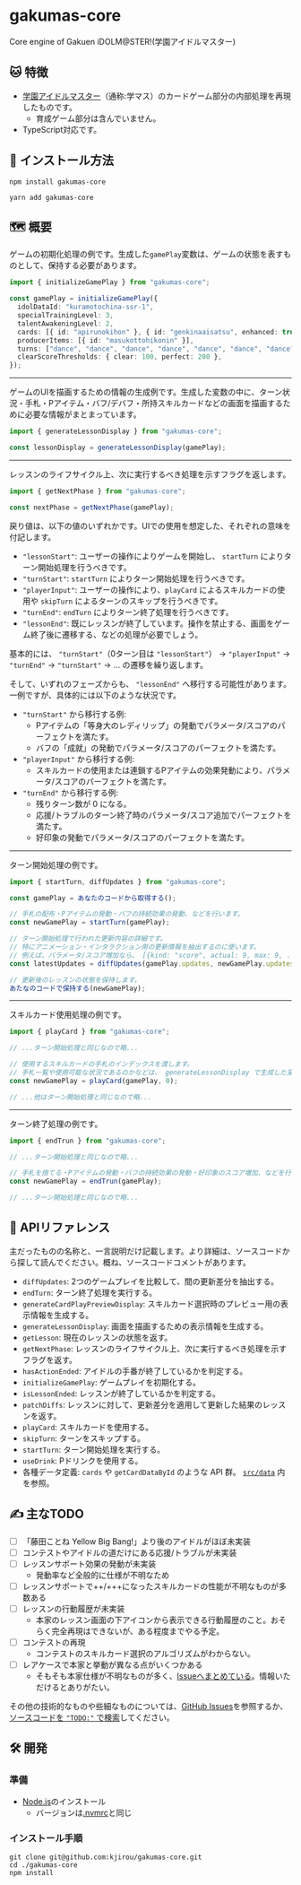 # gakumas-core

Core engine of Gakuen iDOLM@STER!(学園アイドルマスター)

## :cat: 特徴

- [学園アイドルマスター](https://gakuen.idolmaster-official.jp/)（通称:学マス）のカードゲーム部分の内部処理を再現したものです。
  - 育成ゲーム部分は含んでいません。
- TypeScript対応です。

## :rocket: インストール方法

```
npm install gakumas-core
```

```
yarn add gakumas-core
```

## :world_map: 概要

ゲームの初期化処理の例です。生成した`gamePlay`変数は、ゲームの状態を表すものとして、保持する必要があります。

```ts
import { initializeGamePlay } from "gakumas-core";

const gamePlay = initializeGamePlay({
  idolDataId: "kuramotochina-ssr-1",
  specialTrainingLevel: 3,
  talentAwakeningLevel: 2,
  cards: [{ id: "apirunokihon" }, { id: "genkinaaisatsu", enhanced: true }],
  producerItems: [{ id: "masukottohikonin" }],
  turns: ["dance", "dance", "dance", "dance", "dance", "dance", "dance"],
  clearScoreThresholds: { clear: 100, perfect: 200 },
});
```

---

ゲームのUIを描画するための情報の生成例です。生成した変数の中に、ターン状況・手札・Pアイテム・バフ/デバフ・所持スキルカードなどの画面を描画するために必要な情報がまとまっています。

```ts
import { generateLessonDisplay } from "gakumas-core";

const lessonDisplay = generateLessonDisplay(gamePlay);
```

---

レッスンのライフサイクル上、次に実行するべき処理を示すフラグを返します。

```ts
import { getNextPhase } from "gakumas-core";

const nextPhase = getNextPhase(gamePlay);
```

戻り値は、以下の値のいずれかです。UIでの使用を想定した、それぞれの意味を付記します。

- `"lessonStart"`: ユーザーの操作によりゲームを開始し、 `startTurn` によりターン開始処理を行うべきです。
- `"turnStart"`: `startTurn` によりターン開始処理を行うべきです。
- `"playerInput"`: ユーザーの操作により、`playCard` によるスキルカードの使用や `skipTurn` によるターンのスキップを行うべきです。
- `"turnEnd"`: `endTurn` によりターン終了処理を行うべきです。
- `"lessonEnd"`: 既にレッスンが終了しています。操作を禁止する、画面をゲーム終了後に遷移する、などの処理が必要でしょう。

基本的には、 `"turnStart"`（0ターン目は `"lessonStart"`） -> `"playerInput"` -> `"turnEnd"` -> `"turnStart"` -> ... の遷移を繰り返します。

そして、いずれのフェーズからも、 `"lessonEnd"` へ移行する可能性があります。一例ですが、具体的には以下のような状況です。

- `"turnStart"` から移行する例:
  - Pアイテムの「等身大のレディリップ」の発動でパラメータ/スコアのパーフェクトを満たす。
  - バフの「成就」の発動でパラメータ/スコアのパーフェクトを満たす。
- `"playerInput"` から移行する例:
  - スキルカードの使用または連鎖するPアイテムの効果発動により、パラメータ/スコアのパーフェクトを満たす。
- `"turnEnd"` から移行する例:
  - 残りターン数が 0 になる。
  - 応援/トラブルのターン終了時のパラメータ/スコア追加でパーフェクトを満たす。
  - 好印象の発動でパラメータ/スコアのパーフェクトを満たす。

---

ターン開始処理の例です。

```ts
import { startTurn, diffUpdates } from "gakumas-core";

const gamePlay = あなたのコードから取得する();

// 手札の配布・Pアイテムの発動・バフの持続効果の発動、などを行います。
const newGamePlay = startTurn(gamePlay);

// ターン開始処理で行われた更新内容の詳細です。
// 特にアニメーション・インタラクション用の更新情報を抽出するのに使います。
// 例えば、パラメータ/スコア増加なら、 [{kind: "score", actual: 9, max: 9, ...}] のような形で記録されています。
const latestUpdates = diffUpdates(gamePlay.updates, newGamePlay.updates);

// 更新後のレッスンの状態を保持します。
あたなのコードで保持する(newGamePlay);
```

---

スキルカード使用処理の例です。

```ts
import { playCard } from "gakumas-core";

// ...ターン開始処理と同じなので略...

// 使用するスキルカードの手札のインデックスを渡します。
// 手札一覧や使用可能な状況であるのかなどは、 generateLessonDisplay で生成した変数内にあります。
const newGamePlay = playCard(gamePlay, 0);

// ...他はターン開始処理と同じなので略...
```

---

ターン終了処理の例です。

```ts
import { endTrun } from "gakumas-core";

// ...ターン開始処理と同じなので略...

// 手札を捨てる・Pアイテムの発動・バフの持続効果の発動・好印象のスコア増加、などを行います。
const newGamePlay = endTrun(gamePlay);

// ...ターン開始処理と同じなので略...
```

## :book: APIリファレンス

主だったものの名称と、一言説明だけ記載します。より詳細は、ソースコードから探して読んでください。概ね、ソースコードコメントがあります。

- `diffUpdates`: 2つのゲームプレイを比較して、間の更新差分を抽出する。
- `endTurn`: ターン終了処理を実行する。
- `generateCardPlayPreviewDisplay`: スキルカード選択時のプレビュー用の表示情報を生成する。
- `generateLessonDisplay`: 画面を描画するための表示情報を生成する。
- `getLesson`: 現在のレッスンの状態を返す。
- `getNextPhase`: レッスンのライフサイクル上、次に実行するべき処理を示すフラグを返す。
- `hasActionEnded`: アイドルの手番が終了しているかを判定する。
- `initializeGamePlay`: ゲームプレイを初期化する。
- `isLessonEnded`: レッスンが終了しているかを判定する。
- `patchDiffs`: レッスンに対して、更新差分を適用して更新した結果のレッスンを返す。
- `playCard`: スキルカードを使用する。
- `skipTurn`: ターンをスキップする。
- `startTurn`: ターン開始処理を実行する。
- `useDrink`: Pドリンクを使用する。
- 各種データ定義: `cards` や `getCardDataById` のような API 群。 [`src/data`](./src/data/) 内を参照。

## :writing_hand: 主なTODO

- [ ] 「藤田ことね Yellow Big Bang!」より後のアイドルがほぼ未実装
- [ ] コンテストやアイドルの道だけにある応援/トラブルが未実装
- [ ] レッスンサポート効果の発動が未実装
  - 発動率など全般的に仕様が不明なため
- [ ] レッスンサポートで++/+++になったスキルカードの性能が不明なものが多数ある
- [ ] レッスンの行動履歴が未実装
  - 本家のレッスン画面の下アイコンから表示できる行動履歴のこと。おそらく完全再現はできないが、ある程度までやる予定。
- [ ] コンテストの再現
  - コンテストのスキルカード選択のアルゴリズムがわからない。
- [ ] レアケースで本家と挙動が異なる点がいくつかある
  - そもそも本家仕様が不明なものが多く、[Issueへまとめている](https://github.com/kjirou/gakumas-core/issues?q=is%3Aissue+is%3Aopen+label%3A_%E4%BB%95%E6%A7%98%E7%A2%BA%E8%AA%8D)。情報いただけるとありがたい。

その他の技術的なものや些細なものについては、[GitHub Issues](https://github.com/kjirou/gakumas-core/issues)を参照するか、[ソースコードを `"TODO:"` で検索](https://github.com/search?q=repo%3Akjirou%2Fgakumas-core%20%22TODO%3A%22&type=code)してください。

## :hammer_and_wrench: 開発

### 準備

- [Node.js](https://nodejs.org/)のインストール
  - バージョンは[.nvmrc](/.nvmrc)と同じ

### インストール手順

```
git clone git@github.com:kjirou/gakumas-core.git
cd ./gakumas-core
npm install
```
